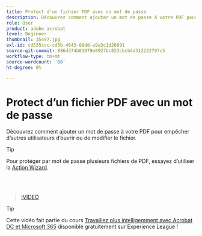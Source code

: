 ```yaml
---
title: Protect d’un fichier PDF avec un mot de passe
description: Découvrez comment ajouter un mot de passe à votre PDF pour empêcher l’ouverture ou la modification du fichier.
role: User
product: adobe acrobat
level: Beginner
thumbnail: 35497.jpg
exl-id: cd535ccc-cd5b-4643-88dd-a9a3c1d26691
source-git-commit: 886d374b81979e8927bc823cbcb4d312222797c5
workflow-type: tm+mt
source-wordcount: '88'
ht-degree: 0%

---
```


# Protect d’un fichier PDF avec un mot de passe

Découvrez comment ajouter un mot de passe à votre PDF pour empêcher d’autres utilisateurs d’ouvrir ou de modifier le fichier.

>[!TIP]
>
>Pour protéger par mot de passe plusieurs fichiers de PDF, essayez d’utiliser la [Action Wizard](../advanced-tasks/action.md).

<br> 

>[!VIDEO](https://video.tv.adobe.com/v/35497?hidetitle=true)

>[!TIP]
>
>Cette vidéo fait partie du cours [Travaillez plus intelligemment avec Acrobat DC et Microsoft 365](https://experienceleague.adobe.com/?recommended=Acrobat-U-1-2021.microsoft365) disponible gratuitement sur Experience League !
